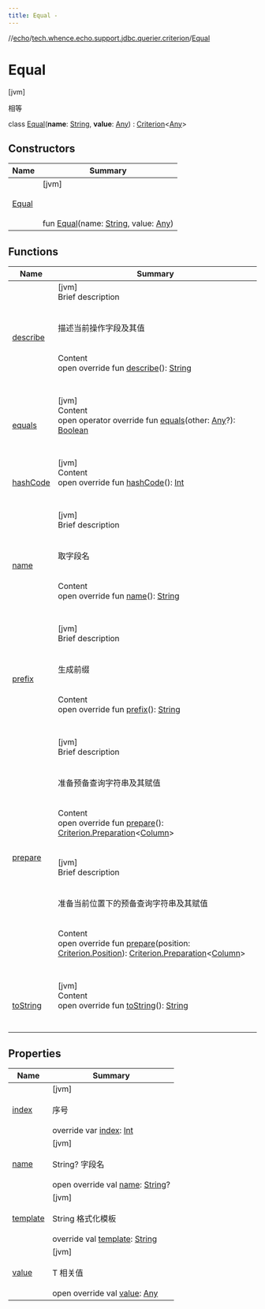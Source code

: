 ```yaml
---
title: Equal -
---
```

//[echo](../../index.md)/[tech.whence.echo.support.jdbc.querier.criterion](../index.md)/[Equal](index.md)



# Equal  
 [jvm] 

相等

class [Equal](index.md)(**name**: [String](https://kotlinlang.org/api/latest/jvm/stdlib/kotlin/-string/index.html), **value**: [Any](https://kotlinlang.org/api/latest/jvm/stdlib/kotlin/-any/index.html)) : [Criterion](../../tech.whence.echo.support.jdbc.querier.component/-criterion/index.md)<[Any](https://kotlinlang.org/api/latest/jvm/stdlib/kotlin/-any/index.html)>    


## Constructors  
  
|  Name|  Summary| 
|---|---|
| [Equal](-equal.md)|  [jvm] <br><br><br><br>fun [Equal](-equal.md)(name: [String](https://kotlinlang.org/api/latest/jvm/stdlib/kotlin/-string/index.html), value: [Any](https://kotlinlang.org/api/latest/jvm/stdlib/kotlin/-any/index.html))   <br>


## Functions  
  
|  Name|  Summary| 
|---|---|
| [describe](../../tech.whence.echo.support.jdbc.querier.component/-criterion/describe.md)| [jvm]  <br>Brief description  <br><br><br>描述当前操作字段及其值<br><br>  <br>Content  <br>open override fun [describe](../../tech.whence.echo.support.jdbc.querier.component/-criterion/describe.md)(): [String](https://kotlinlang.org/api/latest/jvm/stdlib/kotlin/-string/index.html)  <br><br><br>
| [equals](../../tech.whence.echo.support.jdbc.querier.component/-criterion/equals.md)| [jvm]  <br>Content  <br>open operator override fun [equals](../../tech.whence.echo.support.jdbc.querier.component/-criterion/equals.md)(other: [Any](https://kotlinlang.org/api/latest/jvm/stdlib/kotlin/-any/index.html)?): [Boolean](https://kotlinlang.org/api/latest/jvm/stdlib/kotlin/-boolean/index.html)  <br><br><br>
| [hashCode](../../tech.whence.echo.support.jdbc.querier.component/-criterion/hash-code.md)| [jvm]  <br>Content  <br>open override fun [hashCode](../../tech.whence.echo.support.jdbc.querier.component/-criterion/hash-code.md)(): [Int](https://kotlinlang.org/api/latest/jvm/stdlib/kotlin/-int/index.html)  <br><br><br>
| [name](../../tech.whence.echo.support.jdbc.querier.component/-criterion/name.md)| [jvm]  <br>Brief description  <br><br><br>取字段名<br><br>  <br>Content  <br>open override fun [name](../../tech.whence.echo.support.jdbc.querier.component/-criterion/name.md)(): [String](https://kotlinlang.org/api/latest/jvm/stdlib/kotlin/-string/index.html)  <br><br><br>
| [prefix](../../tech.whence.echo.support.jdbc.querier.component/-criterion/prefix.md)| [jvm]  <br>Brief description  <br><br><br>生成前缀<br><br>  <br>Content  <br>open override fun [prefix](../../tech.whence.echo.support.jdbc.querier.component/-criterion/prefix.md)(): [String](https://kotlinlang.org/api/latest/jvm/stdlib/kotlin/-string/index.html)  <br><br><br>
| [prepare](../../tech.whence.echo.support.jdbc.querier.component/-criterion/prepare.md)| [jvm]  <br>Brief description  <br><br><br>准备预备查询字符串及其赋值<br><br>  <br>Content  <br>open override fun [prepare](../../tech.whence.echo.support.jdbc.querier.component/-criterion/prepare.md)(): [Criterion.Preparation](../../tech.whence.echo.support.jdbc.querier.component/-criterion/-preparation/index.md)<[Column](../../tech.whence.echo.support.jdbc.querier.component/-column/index.md)>  <br><br><br>[jvm]  <br>Brief description  <br><br><br>准备当前位置下的预备查询字符串及其赋值<br><br>  <br>Content  <br>open override fun [prepare](../../tech.whence.echo.support.jdbc.querier.component/-criterion/prepare.md)(position: [Criterion.Position](../../tech.whence.echo.support.jdbc.querier.component/-criterion/-position/index.md)): [Criterion.Preparation](../../tech.whence.echo.support.jdbc.querier.component/-criterion/-preparation/index.md)<[Column](../../tech.whence.echo.support.jdbc.querier.component/-column/index.md)>  <br><br><br>
| [toString](../../tech.whence.echo.webclient.response.exception/-response-unrecognized-exception/index.md#kotlin/Any/toString/#/PointingToDeclaration/)| [jvm]  <br>Content  <br>open override fun [toString](../../tech.whence.echo.webclient.response.exception/-response-unrecognized-exception/index.md#kotlin/Any/toString/#/PointingToDeclaration/)(): [String](https://kotlinlang.org/api/latest/jvm/stdlib/kotlin/-string/index.html)  <br><br><br>


## Properties  
  
|  Name|  Summary| 
|---|---|
| [index](index.md#tech.whence.echo.support.jdbc.querier.criterion/Equal/index/#/PointingToDeclaration/)|  [jvm] <br><br>序号<br><br>override var [index](index.md#tech.whence.echo.support.jdbc.querier.criterion/Equal/index/#/PointingToDeclaration/): [Int](https://kotlinlang.org/api/latest/jvm/stdlib/kotlin/-int/index.html)   <br>
| [name](index.md#tech.whence.echo.support.jdbc.querier.criterion/Equal/name/#/PointingToDeclaration/)|  [jvm] <br><br>String? 字段名<br><br>open override val [name](index.md#tech.whence.echo.support.jdbc.querier.criterion/Equal/name/#/PointingToDeclaration/): [String](https://kotlinlang.org/api/latest/jvm/stdlib/kotlin/-string/index.html)?   <br>
| [template](index.md#tech.whence.echo.support.jdbc.querier.criterion/Equal/template/#/PointingToDeclaration/)|  [jvm] <br><br>String 格式化模板<br><br>override val [template](index.md#tech.whence.echo.support.jdbc.querier.criterion/Equal/template/#/PointingToDeclaration/): [String](https://kotlinlang.org/api/latest/jvm/stdlib/kotlin/-string/index.html)   <br>
| [value](index.md#tech.whence.echo.support.jdbc.querier.criterion/Equal/value/#/PointingToDeclaration/)|  [jvm] <br><br>T 相关值<br><br>open override val [value](index.md#tech.whence.echo.support.jdbc.querier.criterion/Equal/value/#/PointingToDeclaration/): [Any](https://kotlinlang.org/api/latest/jvm/stdlib/kotlin/-any/index.html)   <br>

